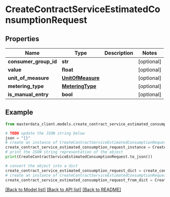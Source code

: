 # CreateContractServiceEstimatedConsumptionRequest


## Properties

Name | Type | Description | Notes
------------ | ------------- | ------------- | -------------
**consumer_group_id** | **str** |  | [optional] 
**value** | **float** |  | [optional] 
**unit_of_measure** | [**UnitOfMeasure**](UnitOfMeasure.md) |  | [optional] 
**metering_type** | [**MeteringType**](MeteringType.md) |  | [optional] 
**is_manual_entry** | **bool** |  | [optional] 

## Example

```python
from masterdata_client.models.create_contract_service_estimated_consumption_request import CreateContractServiceEstimatedConsumptionRequest

# TODO update the JSON string below
json = "{}"
# create an instance of CreateContractServiceEstimatedConsumptionRequest from a JSON string
create_contract_service_estimated_consumption_request_instance = CreateContractServiceEstimatedConsumptionRequest.from_json(json)
# print the JSON string representation of the object
print(CreateContractServiceEstimatedConsumptionRequest.to_json())

# convert the object into a dict
create_contract_service_estimated_consumption_request_dict = create_contract_service_estimated_consumption_request_instance.to_dict()
# create an instance of CreateContractServiceEstimatedConsumptionRequest from a dict
create_contract_service_estimated_consumption_request_from_dict = CreateContractServiceEstimatedConsumptionRequest.from_dict(create_contract_service_estimated_consumption_request_dict)
```
[[Back to Model list]](../README.md#documentation-for-models) [[Back to API list]](../README.md#documentation-for-api-endpoints) [[Back to README]](../README.md)


